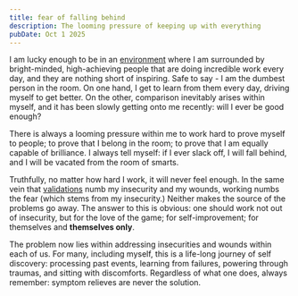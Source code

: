 ```yaml
---
title: fear of falling behind
description: The looming pressure of keeping up with everything
pubDate: Oct 1 2025
---
```


I am lucky enough to be in an [environment](https://kennethnym.com/blog/your-environment-dictates-everything/) where I am surrounded by bright-minded, high-achieving people that are doing incredible work every day, and they are nothing short of inspiring. Safe to say - I am the dumbest person in the room. On one hand, I get to learn from them every day, driving myself to get better. On the other, comparison inevitably arises within myself, and it has been slowly getting onto me recently: will I ever be good enough?

There is always a looming pressure within me to work hard to prove myself to people; to prove that I belong in the room; to prove that I am equally capable of brilliance. I always tell myself: if I ever slack off, I will fall behind, and I will be vacated from the room of smarts.

Truthfully, no matter how hard I work, it will never feel enough. In the same vein that [validations](https://kennethnym.com/blog/the-pathological-desire-for-validation/) numb my insecurity and my wounds, working numbs the fear (which stems from my insecurity.) Neither makes the source of the problems go away. The answer to this is obvious: one should work not out of insecurity, but for the love of the game; for self-improvement; for themselves and **themselves only**.

The problem now lies within addressing insecurities and wounds within each of us. For many, including myself, this is a life-long journey of self discovery: processing past events, learning from failures, powering through traumas, and sitting with discomforts. Regardless of what one does, always remember: symptom relieves are never the solution.
